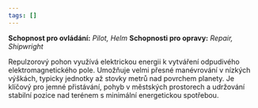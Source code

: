 ```yaml
---
tags: []
---
```

**Schopnost pro ovládání:** *Pilot, Helm*
**Schopnosti pro opravy:**  *Repair, Shipwright*

Repulzorový pohon využívá elektrickou energii k vytváření odpudivého elektromagnetického pole. Umožňuje velmi přesné manévrování v nízkých výškách, typicky jednotky až stovky metrů nad povrchem planety. Je klíčový pro jemné přistávání, pohyb v městských prostorech a udržování stabilní pozice nad terénem s minimální energetickou spotřebou.